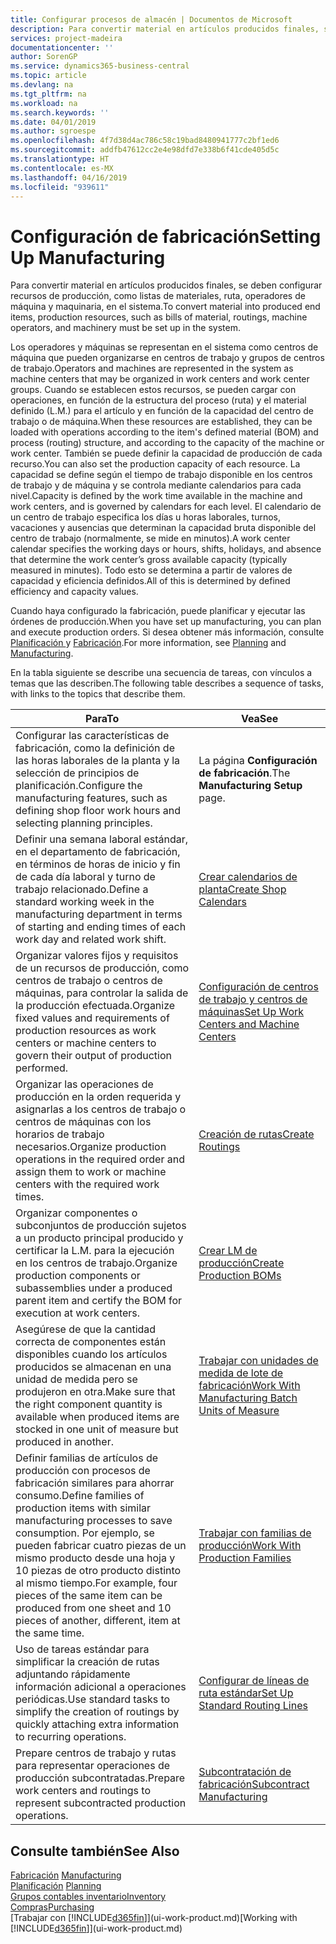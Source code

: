 ```yaml
---
title: Configurar procesos de almacén | Documentos de Microsoft
description: Para convertir material en artículos producidos finales, se deben configurar recursos de producción, como listas de materiales, ruta, operadores de máquina y maquinaria, en el sistema.
services: project-madeira
documentationcenter: ''
author: SorenGP
ms.service: dynamics365-business-central
ms.topic: article
ms.devlang: na
ms.tgt_pltfrm: na
ms.workload: na
ms.search.keywords: ''
ms.date: 04/01/2019
ms.author: sgroespe
ms.openlocfilehash: 4f7d38d4ac786c58c19bad8480941777c2bf1ed6
ms.sourcegitcommit: addfb47612cc2e4e98dfd7e338b6f41cde405d5c
ms.translationtype: HT
ms.contentlocale: es-MX
ms.lasthandoff: 04/16/2019
ms.locfileid: "939611"
---
```

# <a name="setting-up-manufacturing"></a><span data-ttu-id="69aa6-103">Configuración de fabricación</span><span class="sxs-lookup"><span data-stu-id="69aa6-103">Setting Up Manufacturing</span></span>
<span data-ttu-id="69aa6-104">Para convertir material en artículos producidos finales, se deben configurar recursos de producción, como listas de materiales, ruta, operadores de máquina y maquinaria, en el sistema.</span><span class="sxs-lookup"><span data-stu-id="69aa6-104">To convert material into produced end items, production resources, such as bills of material, routings, machine operators, and machinery must be set up in the system.</span></span>

<span data-ttu-id="69aa6-105">Los operadores y máquinas se representan en el sistema como centros de máquina que pueden organizarse en centros de trabajo y grupos de centros de trabajo.</span><span class="sxs-lookup"><span data-stu-id="69aa6-105">Operators and machines are represented in the system as machine centers that may be organized in work centers and work center groups.</span></span> <span data-ttu-id="69aa6-106">Cuando se establecen estos recursos, se pueden cargar con operaciones, en función de la estructura del proceso (ruta) y el material definido (L.M.) para el artículo y en función de la capacidad del centro de trabajo o de máquina.</span><span class="sxs-lookup"><span data-stu-id="69aa6-106">When these resources are established, they can be loaded with operations according to the item's defined material (BOM) and process (routing) structure, and according to the capacity of the machine or work center.</span></span> <span data-ttu-id="69aa6-107">También se puede definir la capacidad de producción de cada recurso.</span><span class="sxs-lookup"><span data-stu-id="69aa6-107">You can also set the production capacity of each resource.</span></span> <span data-ttu-id="69aa6-108">La capacidad se define según el tiempo de trabajo disponible en los centros de trabajo y de máquina y se controla mediante calendarios para cada nivel.</span><span class="sxs-lookup"><span data-stu-id="69aa6-108">Capacity is defined by the work time available in the machine and work centers, and is governed by calendars for each level.</span></span> <span data-ttu-id="69aa6-109">El calendario de un centro de trabajo especifica los días u horas laborales, turnos, vacaciones y ausencias que determinan la capacidad bruta disponible del centro de trabajo (normalmente, se mide en minutos).</span><span class="sxs-lookup"><span data-stu-id="69aa6-109">A work center calendar specifies the working days or hours, shifts, holidays, and absence that determine the work center’s gross available capacity (typically measured in minutes).</span></span> <span data-ttu-id="69aa6-110">Todo esto se determina a partir de valores de capacidad y eficiencia definidos.</span><span class="sxs-lookup"><span data-stu-id="69aa6-110">All of this is determined by defined efficiency and capacity values.</span></span>  

<span data-ttu-id="69aa6-111">Cuando haya configurado la fabricación, puede planificar y ejecutar las órdenes de producción.</span><span class="sxs-lookup"><span data-stu-id="69aa6-111">When you have set up manufacturing, you can plan and execute production orders.</span></span> <span data-ttu-id="69aa6-112">Si desea obtener más información, consulte [Planificación ](production-planning.md) y [Fabricación](production-manage-manufacturing.md).</span><span class="sxs-lookup"><span data-stu-id="69aa6-112">For more information, see [Planning](production-planning.md) and [Manufacturing](production-manage-manufacturing.md).</span></span>  

 <span data-ttu-id="69aa6-113">En la tabla siguiente se describe una secuencia de tareas, con vínculos a temas que las describen.</span><span class="sxs-lookup"><span data-stu-id="69aa6-113">The following table describes a sequence of tasks, with links to the topics that describe them.</span></span>   

|<span data-ttu-id="69aa6-114">**Para**</span><span class="sxs-lookup"><span data-stu-id="69aa6-114">**To**</span></span>|<span data-ttu-id="69aa6-115">**Vea**</span><span class="sxs-lookup"><span data-stu-id="69aa6-115">**See**</span></span>|  
|------------|-------------|  
|<span data-ttu-id="69aa6-116">Configurar las características de fabricación, como la definición de las horas laborales de la planta y la selección de principios de planificación.</span><span class="sxs-lookup"><span data-stu-id="69aa6-116">Configure the manufacturing features, such as defining shop floor work hours and selecting planning principles.</span></span>|<span data-ttu-id="69aa6-117">La página **Configuración de fabricación**.</span><span class="sxs-lookup"><span data-stu-id="69aa6-117">The **Manufacturing Setup** page.</span></span>|  
|<span data-ttu-id="69aa6-118">Definir una semana laboral estándar, en el departamento de fabricación, en términos de horas de inicio y fin de cada día laboral y turno de trabajo relacionado.</span><span class="sxs-lookup"><span data-stu-id="69aa6-118">Define a standard working week in the manufacturing department in terms of starting and ending times of each work day and related work shift.</span></span>|[<span data-ttu-id="69aa6-119">Crear calendarios de planta</span><span class="sxs-lookup"><span data-stu-id="69aa6-119">Create Shop Calendars</span></span>](production-how-to-create-work-center-calendars.md)|  
|<span data-ttu-id="69aa6-120">Organizar valores fijos y requisitos de un recursos de producción, como centros de trabajo o centros de máquinas, para controlar la salida de la producción efectuada.</span><span class="sxs-lookup"><span data-stu-id="69aa6-120">Organize fixed values and requirements of production resources as work centers or machine centers to govern their output of production performed.</span></span>|[<span data-ttu-id="69aa6-121">Configuración de centros de trabajo y centros de máquinas</span><span class="sxs-lookup"><span data-stu-id="69aa6-121">Set Up Work Centers and Machine Centers</span></span>](production-how-to-set-up-work-and-machine-centers.md)|
|<span data-ttu-id="69aa6-122">Organizar las operaciones de producción en la orden requerida y asignarlas a los centros de trabajo o centros de máquinas con los horarios de trabajo necesarios.</span><span class="sxs-lookup"><span data-stu-id="69aa6-122">Organize production operations in the required order and assign them to work or machine centers with the required work times.</span></span>|[<span data-ttu-id="69aa6-123">Creación de rutas</span><span class="sxs-lookup"><span data-stu-id="69aa6-123">Create Routings</span></span>](production-how-to-create-routings.md)|
|<span data-ttu-id="69aa6-124">Organizar componentes o subconjuntos de producción sujetos a un producto principal producido y certificar la L.M. para la ejecución en los centros de trabajo.</span><span class="sxs-lookup"><span data-stu-id="69aa6-124">Organize production components or subassemblies under a produced parent item and certify the BOM for execution at work centers.</span></span>|[<span data-ttu-id="69aa6-125">Crear LM de producción</span><span class="sxs-lookup"><span data-stu-id="69aa6-125">Create Production BOMs</span></span>](production-how-to-create-production-boms.md)|
|<span data-ttu-id="69aa6-126">Asegúrese de que la cantidad correcta de componentes están disponibles cuando los artículos producidos se almacenan en una unidad de medida pero se produjeron en otra.</span><span class="sxs-lookup"><span data-stu-id="69aa6-126">Make sure that the right component quantity is available when produced items are stocked in one unit of measure but produced in another.</span></span>|[<span data-ttu-id="69aa6-127">Trabajar con unidades de medida de lote de fabricación</span><span class="sxs-lookup"><span data-stu-id="69aa6-127">Work With Manufacturing Batch Units of Measure</span></span>](production-how-to-use-the-manufacturing-batch-unit-of-measure.md)|  
|<span data-ttu-id="69aa6-128">Definir familias de artículos de producción con procesos de fabricación similares para ahorrar consumo.</span><span class="sxs-lookup"><span data-stu-id="69aa6-128">Define families of production items with similar manufacturing processes to save consumption.</span></span> <span data-ttu-id="69aa6-129">Por ejemplo, se pueden fabricar cuatro piezas de un mismo producto desde una hoja y 10 piezas de otro producto distinto al mismo tiempo.</span><span class="sxs-lookup"><span data-stu-id="69aa6-129">For example, four pieces of the same item can be produced from one sheet and 10 pieces of another, different, item at the same time.</span></span>|[<span data-ttu-id="69aa6-130">Trabajar con familias de producción</span><span class="sxs-lookup"><span data-stu-id="69aa6-130">Work With Production Families</span></span>](production-how-work-family.md)|
|<span data-ttu-id="69aa6-131">Uso de tareas estándar para simplificar la creación de rutas adjuntando rápidamente información adicional a operaciones periódicas.</span><span class="sxs-lookup"><span data-stu-id="69aa6-131">Use standard tasks to simplify the creation of routings by quickly attaching extra information to recurring operations.</span></span>|[<span data-ttu-id="69aa6-132">Configurar de líneas de ruta estándar</span><span class="sxs-lookup"><span data-stu-id="69aa6-132">Set Up Standard Routing Lines</span></span>](production-how-set-up-standard-routing-lines.md)|  
|<span data-ttu-id="69aa6-133">Prepare centros de trabajo y rutas para representar operaciones de producción subcontratadas.</span><span class="sxs-lookup"><span data-stu-id="69aa6-133">Prepare work centers and routings to represent subcontracted production operations.</span></span>|[<span data-ttu-id="69aa6-134">Subcontratación de fabricación</span><span class="sxs-lookup"><span data-stu-id="69aa6-134">Subcontract Manufacturing</span></span>](production-how-to-subcontract-manufacturing.md)|  

## <a name="see-also"></a><span data-ttu-id="69aa6-135">Consulte también</span><span class="sxs-lookup"><span data-stu-id="69aa6-135">See Also</span></span>
<span data-ttu-id="69aa6-136">[Fabricación](production-manage-manufacturing.md)  </span><span class="sxs-lookup"><span data-stu-id="69aa6-136">[Manufacturing](production-manage-manufacturing.md)  </span></span>  
<span data-ttu-id="69aa6-137">[Planificación](production-planning.md) </span><span class="sxs-lookup"><span data-stu-id="69aa6-137">[Planning](production-planning.md) </span></span>  
[<span data-ttu-id="69aa6-138">Grupos contables inventario</span><span class="sxs-lookup"><span data-stu-id="69aa6-138">Inventory</span></span>](inventory-manage-inventory.md)  
[<span data-ttu-id="69aa6-139">Compras</span><span class="sxs-lookup"><span data-stu-id="69aa6-139">Purchasing</span></span>](purchasing-manage-purchasing.md)  
<span data-ttu-id="69aa6-140">[Trabajar con [!INCLUDE[d365fin](includes/d365fin_md.md)]](ui-work-product.md)</span><span class="sxs-lookup"><span data-stu-id="69aa6-140">[Working with [!INCLUDE[d365fin](includes/d365fin_md.md)]](ui-work-product.md)</span></span>
